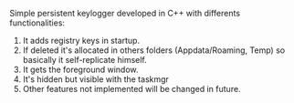 Simple persistent keylogger developed in C++ with differents functionalities:

1. It adds registry keys in startup.
2. If deleted it's allocated in others folders (Appdata/Roaming, Temp) so basically it self-replicate himself.
3. It gets the foreground window.
4. It's hidden but visible with  the taskmgr
5. Other features not implemented will be changed in future.

